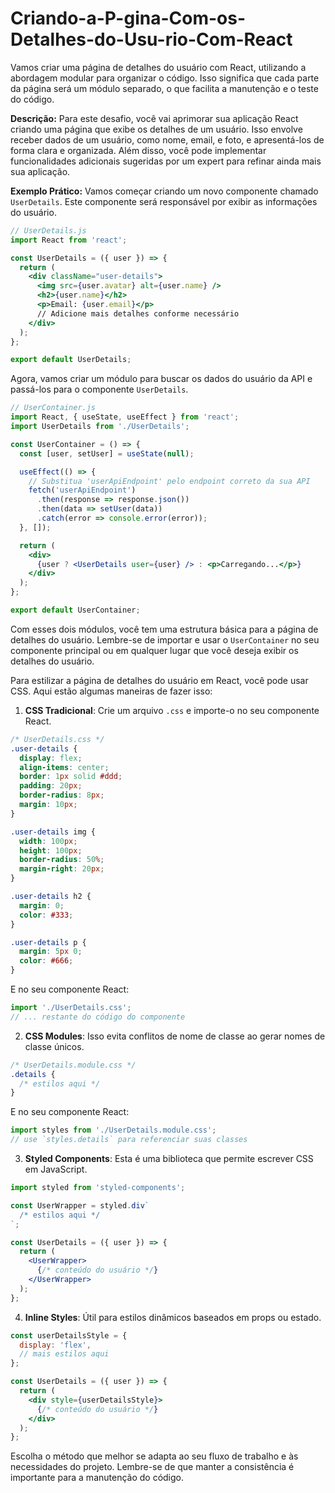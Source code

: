 # Criando-a-P-gina-Com-os-Detalhes-do-Usu-rio-Com-React

Vamos criar uma página de detalhes do usuário com React, utilizando a abordagem modular para organizar o código. Isso significa que cada parte da página será um módulo separado, o que facilita a manutenção e o teste do código.

**Descrição:**
Para este desafio, você vai aprimorar sua aplicação React criando uma página que exibe os detalhes de um usuário. Isso envolve receber dados de um usuário, como nome, email, e foto, e apresentá-los de forma clara e organizada. Além disso, você pode implementar funcionalidades adicionais sugeridas por um expert para refinar ainda mais sua aplicação.

**Exemplo Prático:**
Vamos começar criando um novo componente chamado `UserDetails`. Este componente será responsável por exibir as informações do usuário.

```jsx
// UserDetails.js
import React from 'react';

const UserDetails = ({ user }) => {
  return (
    <div className="user-details">
      <img src={user.avatar} alt={user.name} />
      <h2>{user.name}</h2>
      <p>Email: {user.email}</p>
      // Adicione mais detalhes conforme necessário
    </div>
  );
};

export default UserDetails;
```

Agora, vamos criar um módulo para buscar os dados do usuário da API e passá-los para o componente `UserDetails`.

```jsx
// UserContainer.js
import React, { useState, useEffect } from 'react';
import UserDetails from './UserDetails';

const UserContainer = () => {
  const [user, setUser] = useState(null);

  useEffect(() => {
    // Substitua 'userApiEndpoint' pelo endpoint correto da sua API
    fetch('userApiEndpoint')
      .then(response => response.json())
      .then(data => setUser(data))
      .catch(error => console.error(error));
  }, []);

  return (
    <div>
      {user ? <UserDetails user={user} /> : <p>Carregando...</p>}
    </div>
  );
};

export default UserContainer;
```

Com esses dois módulos, você tem uma estrutura básica para a página de detalhes do usuário. Lembre-se de importar e usar o `UserContainer` no seu componente principal ou em qualquer lugar que você deseja exibir os detalhes do usuário.

Para estilizar a página de detalhes do usuário em React, você pode usar CSS. Aqui estão algumas maneiras de fazer isso:

1. **CSS Tradicional**: Crie um arquivo `.css` e importe-o no seu componente React.
```css
/* UserDetails.css */
.user-details {
  display: flex;
  align-items: center;
  border: 1px solid #ddd;
  padding: 20px;
  border-radius: 8px;
  margin: 10px;
}

.user-details img {
  width: 100px;
  height: 100px;
  border-radius: 50%;
  margin-right: 20px;
}

.user-details h2 {
  margin: 0;
  color: #333;
}

.user-details p {
  margin: 5px 0;
  color: #666;
}
```
E no seu componente React:
```jsx
import './UserDetails.css';
// ... restante do código do componente
```

2. **CSS Modules**: Isso evita conflitos de nome de classe ao gerar nomes de classe únicos.
```css
/* UserDetails.module.css */
.details {
  /* estilos aqui */
}
```
E no seu componente React:
```jsx
import styles from './UserDetails.module.css';
// use `styles.details` para referenciar suas classes
```

3. **Styled Components**: Esta é uma biblioteca que permite escrever CSS em JavaScript.
```jsx
import styled from 'styled-components';

const UserWrapper = styled.div`
  /* estilos aqui */
`;

const UserDetails = ({ user }) => {
  return (
    <UserWrapper>
      {/* conteúdo do usuário */}
    </UserWrapper>
  );
};
```

4. **Inline Styles**: Útil para estilos dinâmicos baseados em props ou estado.
```jsx
const userDetailsStyle = {
  display: 'flex',
  // mais estilos aqui
};

const UserDetails = ({ user }) => {
  return (
    <div style={userDetailsStyle}>
      {/* conteúdo do usuário */}
    </div>
  );
};
```

Escolha o método que melhor se adapta ao seu fluxo de trabalho e às necessidades do projeto. Lembre-se de que manter a consistência é importante para a manutenção do código.
